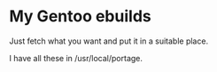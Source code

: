 My Gentoo ebuilds
=================

Just fetch what you want and put it in a suitable place.

I have all these in /usr/local/portage.
